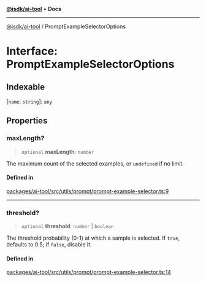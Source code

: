 [**@isdk/ai-tool**](../README.md) • **Docs**

***

[@isdk/ai-tool](../globals.md) / PromptExampleSelectorOptions

# Interface: PromptExampleSelectorOptions

## Indexable

 \[`name`: `string`\]: `any`

## Properties

### maxLength?

> `optional` **maxLength**: `number`

The maximum count of the selected examples, or `undefined` if no limit.

#### Defined in

[packages/ai-tool/src/utils/prompt/prompt-example-selector.ts:9](https://github.com/isdk/ai-tool.js/blob/37ada542a786fbbc770f2d61beb564f6e603941d/src/utils/prompt/prompt-example-selector.ts#L9)

***

### threshold?

> `optional` **threshold**: `number` \| `boolean`

The threshold probability (0-1) at which a sample is selected.
If `true`, defaults to 0.5; if `false`, disable it.

#### Defined in

[packages/ai-tool/src/utils/prompt/prompt-example-selector.ts:14](https://github.com/isdk/ai-tool.js/blob/37ada542a786fbbc770f2d61beb564f6e603941d/src/utils/prompt/prompt-example-selector.ts#L14)
